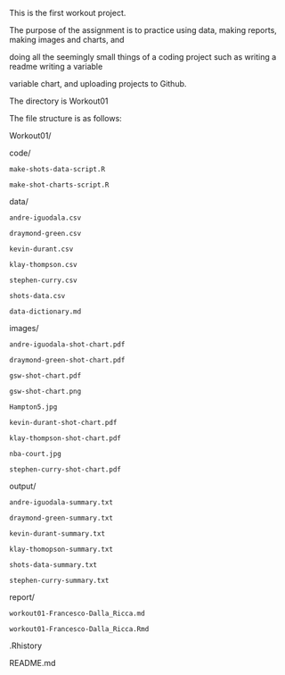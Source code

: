 This is the first workout project.

The purpose of the assignment is to practice using data, making reports, making images and charts, and 

doing all the seemingly small things of a coding project such as writing a readme writing a variable 

variable chart, and uploading projects to Github.

The directory is Workout01

The file structure is as follows:

Workout01/

  code/

    make-shots-data-script.R

    make-shot-charts-script.R

  data/

    andre-iguodala.csv

    draymond-green.csv

    kevin-durant.csv

    klay-thompson.csv

    stephen-curry.csv

    shots-data.csv

    data-dictionary.md

  images/

    andre-iguodala-shot-chart.pdf

    draymond-green-shot-chart.pdf

    gsw-shot-chart.pdf

    gsw-shot-chart.png

    Hampton5.jpg

    kevin-durant-shot-chart.pdf

    klay-thompson-shot-chart.pdf

    nba-court.jpg

    stephen-curry-shot-chart.pdf

  output/

    andre-iguodala-summary.txt

    draymond-green-summary.txt

    kevin-durant-summary.txt

    klay-thomopson-summary.txt

    shots-data-summary.txt
    
    stephen-curry-summary.txt
    
  report/
    
    workout01-Francesco-Dalla_Ricca.md
    
    workout01-Francesco-Dalla_Ricca.Rmd

  .Rhistory
  
  README.md
